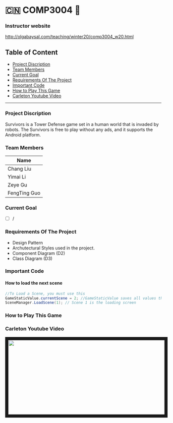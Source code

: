 # :cn: COMP3004 :thinking:

### Instructor website
http://olgabaysal.com/teaching/winter20/comp3004_w20.html

##  Table of Content

- [Project Discription](#project-discription)
- [Team Members](#team-members)
- [Current Goal](#current-goal)
- [Requirements Of The Project](#requirements-of-the-project)
- [Important Code](#important-code)
- [How to Play This Game](#how-to-play-this-game)
- [Carleton Youtube Video](#carleton-youtube-video)
---

###  Project Discription
Survivors is a Tower Defense game set in a human world that is invaded by robots. The Survivors is free to play without any ads, and it supports the Android platform.


### Team Members
Name |
-----|
Chang Liu|
Yimai Li|
Zeye Gu|
FengTing Guo|

### Current Goal
- [ ] /


### Requirements Of The Project
* Design Pattern
* Archutectural Styles used in the project.
* Component Diagram (D2)
* Class Diagram (D3)

### Important Code

#### How to load the next scene
``` c#
//To Load a Scene, you must use this
GameStaticValue.currentScene = 2; //GameStaticValue saves all values that pass through different scenes
SceneManager.LoadScene(1); // Scene 1 is the loading screen
```

### How to Play This Game


### Carleton Youtube Video

<a href="https://youtu.be/kT-q31NzQUI
" target="_blank"><img src="https://github.com/LI-YIMAI/COMP3004/blob/master/README_Source/ucarl08.jpg" width="620" height="240" border="10" /></a>
